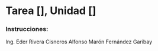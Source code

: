 ﻿# Tarea [], Unidad []

### Instrucciones:


Ing. Eder Rivera Cisneros
Alfonso Marón Fernández Garibay
